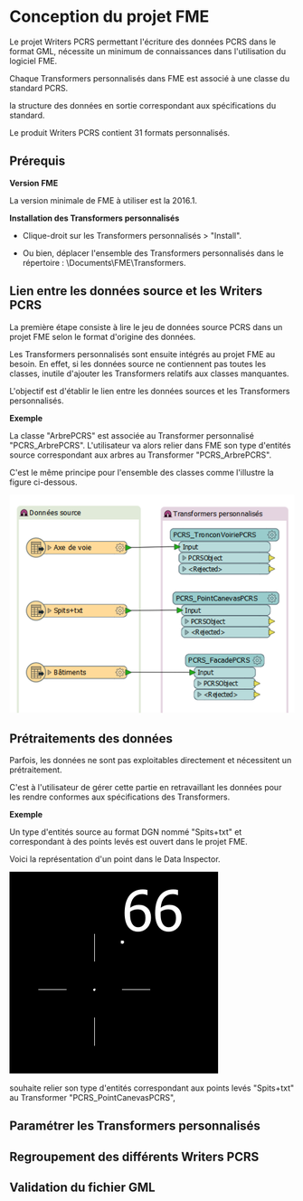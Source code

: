 # Conception du projet FME #
Le projet Writers PCRS permettant l'écriture des données PCRS dans le format GML, nécessite un minimum de connaissances dans l'utilisation du logiciel FME.

Chaque Transformers personnalisés dans FME est associé à une classe du standard PCRS.

la structure des données en sortie correspondant aux spécifications du standard.

Le produit Writers PCRS contient 31 formats personnalisés.

## Prérequis ##

**Version FME**

La version minimale de FME à utiliser est la 2016.1.

**Installation des Transformers personnalisés**

- Clique-droit sur les Transformers personnalisés > "Install".

- Ou bien, déplacer l'ensemble des Transformers personnalisés dans le répertoire : \Documents\FME\Transformers.

## Lien entre les données source et les Writers PCRS ##

La première étape consiste à lire le jeu de données source PCRS dans un projet FME selon le format d'origine des données.

Les Transformers personnalisés sont ensuite intégrés au projet FME au besoin. En effet, si les données source ne contiennent pas toutes les classes, inutile d'ajouter les Transformers relatifs aux classes manquantes.

L'objectif est d'établir le lien entre les données sources et les Transformers personnalisés.

**Exemple**

La classe "ArbrePCRS" est associée au Transformer personnalisé "PCRS_ArbrePCRS". L'utilisateur va alors relier dans FME son type d'entités source correspondant aux arbres au Transformer "PCRS_ArbrePCRS".

C'est le même principe pour l'ensemble des classes comme l'illustre la figure ci-dessous.

![](https://raw.githubusercontent.com/Veremes/doc_PCRS/master/Images/donnees_sources.PNG)

## Prétraitements des données ##

Parfois, les données ne sont pas exploitables directement et nécessitent un prétraitement.

C'est à l'utilisateur de gérer cette partie en retravaillant les données pour les rendre conformes aux spécifications des Transformers.

**Exemple**

Un type d'entités source au format DGN nommé "Spits+txt" et correspondant à des points levés est ouvert dans le projet FME.

Voici la représentation d'un point dans le Data Inspector.

![](https://raw.githubusercontent.com/Veremes/doc_PCRS/master/Images/point.PNG)



souhaite relier son type d'entités correspondant aux points levés "Spits+txt" au Transformer "PCRS_PointCanevasPCRS",   

## Paramétrer les Transformers personnalisés ##

## Regroupement des différents Writers PCRS ##

## Validation du fichier GML ##
